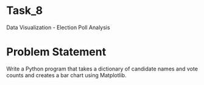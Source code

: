 # Task_8
Data Visualization - Election Poll Analysis

# Problem Statement

Write a Python program that takes a dictionary of candidate names and vote counts and creates a bar chart using Matplotlib.